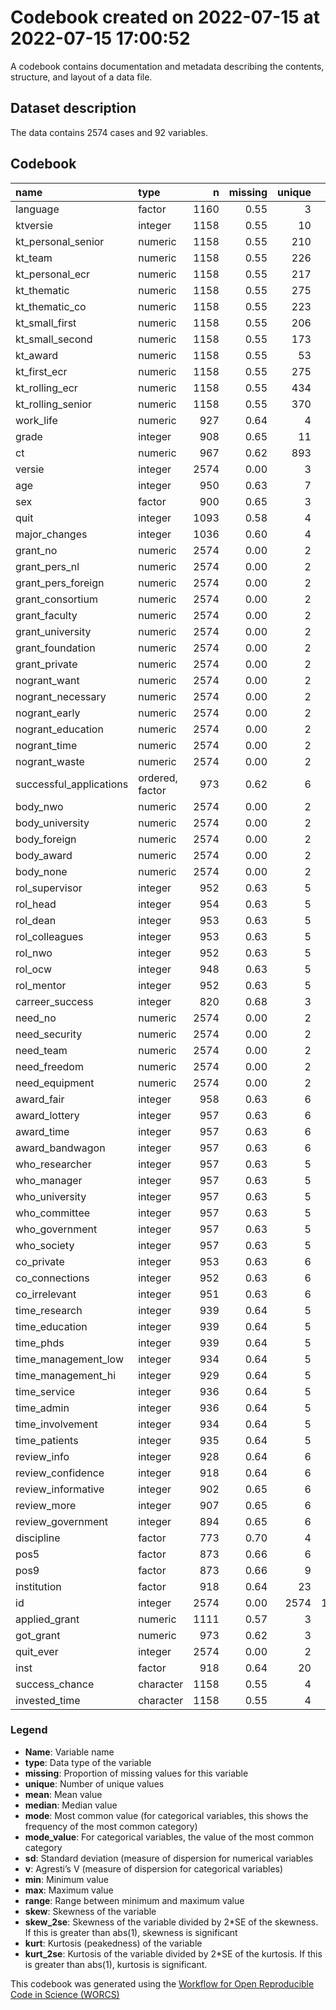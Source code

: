 Codebook created on 2022-07-15 at 2022-07-15 17:00:52
================

A codebook contains documentation and metadata describing the contents,
structure, and layout of a data file.

## Dataset description

The data contains 2574 cases and 92 variables.

## Codebook

| name                    | type            |    n | missing | unique |    mean |  median |    mode |     sd |    v | min |     max |   range |  skew | skew_2se |   kurt | kurt_2se |
|:------------------------|:----------------|-----:|--------:|-------:|--------:|--------:|--------:|-------:|-----:|----:|--------:|--------:|------:|---------:|-------:|---------:|
| language                | factor          | 1160 |    0.55 |      3 |         |         | 1414.00 |        | 0.42 |     |         |         |       |          |        |          |
| ktversie                | integer         | 1158 |    0.55 |     10 |    4.75 |    5.00 |    5.00 |   2.58 |      | 1.0 |    9.00 |    8.00 |  0.12 |     0.84 |  -1.20 |    -4.16 |
| kt_personal_senior      | numeric         | 1158 |    0.55 |    210 |    0.14 |    0.07 |    0.07 |   0.19 |      | 0.0 |    1.00 |    1.00 |  2.05 |    14.29 |   5.12 |    17.81 |
| kt_team                 | numeric         | 1158 |    0.55 |    226 |    0.16 |    0.12 |    0.12 |   0.18 |      | 0.0 |    1.00 |    1.00 |  1.45 |    10.11 |   2.72 |     9.45 |
| kt_personal_ecr         | numeric         | 1158 |    0.55 |    217 |    0.15 |    0.12 |    0.12 |   0.16 |      | 0.0 |    1.00 |    1.00 |  1.79 |    12.45 |   4.65 |    16.19 |
| kt_thematic             | numeric         | 1158 |    0.55 |    275 |    0.09 |    0.05 |    0.05 |   0.11 |      | 0.0 |    0.74 |    0.74 |  1.50 |    10.46 |   2.87 |     9.98 |
| kt_thematic_co          | numeric         | 1158 |    0.55 |    223 |    0.05 |    0.00 |    0.00 |   0.10 |      | 0.0 |    1.00 |    1.00 |  4.00 |    27.80 |  25.77 |    89.71 |
| kt_small_first          | numeric         | 1158 |    0.55 |    206 |    0.15 |    0.09 |    0.09 |   0.20 |      | 0.0 |    1.00 |    1.00 |  1.90 |    13.19 |   4.38 |    15.24 |
| kt_small_second         | numeric         | 1158 |    0.55 |    173 |    0.10 |    0.00 |    0.00 |   0.16 |      | 0.0 |    1.00 |    1.00 |  2.48 |    17.28 |   8.24 |    28.68 |
| kt_award                | numeric         | 1158 |    0.55 |     53 |    0.09 |    0.00 |    0.00 |   0.18 |      | 0.0 |    1.00 |    1.00 |  3.17 |    22.08 |  11.62 |    40.45 |
| kt_first_ecr            | numeric         | 1158 |    0.55 |    275 |    0.25 |    0.22 |    0.22 |   0.24 |      | 0.0 |    1.00 |    1.00 |  1.15 |     8.01 |   1.27 |     4.41 |
| kt_rolling_ecr          | numeric         | 1158 |    0.55 |    434 |    0.26 |    0.25 |    0.25 |   0.18 |      | 0.0 |    1.00 |    1.00 |  0.60 |     4.18 |   0.69 |     2.41 |
| kt_rolling_senior       | numeric         | 1158 |    0.55 |    370 |    0.16 |    0.14 |    0.14 |   0.14 |      | 0.0 |    1.00 |    1.00 |  1.34 |     9.34 |   3.93 |    13.69 |
| work_life               | numeric         |  927 |    0.64 |      4 |    2.45 |    3.00 |    3.00 |   0.67 |      | 1.0 |    3.00 |    2.00 | -0.83 |    -5.14 |  -0.48 |    -1.50 |
| grade                   | integer         |  908 |    0.65 |     11 |    7.60 |    8.00 |    8.00 |   1.20 |      | 1.0 |   10.00 |    9.00 | -1.09 |    -6.70 |   4.00 |    12.35 |
| ct                      | numeric         |  967 |    0.62 |    893 |   79.11 |   35.50 |   35.50 | 165.35 |      | 0.2 | 1433.97 | 1433.77 |  5.28 |    33.59 |  31.59 |   100.52 |
| versie                  | integer         | 2574 |    0.00 |      3 |    1.96 |    2.00 |    2.00 |   0.87 |      | 1.0 |    3.00 |    2.00 |  0.08 |     0.86 |  -1.68 |    -8.72 |
| age                     | integer         |  950 |    0.63 |      7 |    2.61 |    2.00 |    2.00 |   0.95 |      | 1.0 |    6.00 |    5.00 |  0.61 |     3.87 |   0.15 |     0.47 |
| sex                     | factor          |  900 |    0.65 |      3 |         |         | 1674.00 |        | 0.50 |     |         |         |       |          |        |          |
| quit                    | integer         | 1093 |    0.58 |      4 |    2.09 |    2.00 |    2.00 |   0.75 |      | 1.0 |    3.00 |    2.00 | -0.15 |    -0.99 |  -1.21 |    -4.08 |
| major_changes           | integer         | 1036 |    0.60 |      4 |    2.75 |    3.00 |    3.00 |   0.46 |      | 1.0 |    3.00 |    2.00 | -1.55 |   -10.21 |   1.31 |     4.32 |
| grant_no                | numeric         | 2574 |    0.00 |      2 |    0.05 |    0.00 |    0.00 |   0.21 |      | 0.0 |    1.00 |    1.00 |  4.22 |    43.70 |  15.79 |    81.86 |
| grant_pers_nl           | numeric         | 2574 |    0.00 |      2 |    0.21 |    0.00 |    0.00 |   0.41 |      | 0.0 |    1.00 |    1.00 |  1.42 |    14.67 |   0.01 |     0.03 |
| grant_pers_foreign      | numeric         | 2574 |    0.00 |      2 |    0.14 |    0.00 |    0.00 |   0.34 |      | 0.0 |    1.00 |    1.00 |  2.11 |    21.85 |   2.45 |    12.68 |
| grant_consortium        | numeric         | 2574 |    0.00 |      2 |    0.12 |    0.00 |    0.00 |   0.33 |      | 0.0 |    1.00 |    1.00 |  2.29 |    23.70 |   3.23 |    16.74 |
| grant_faculty           | numeric         | 2574 |    0.00 |      2 |    0.08 |    0.00 |    0.00 |   0.28 |      | 0.0 |    1.00 |    1.00 |  3.03 |    31.37 |   7.17 |    37.15 |
| grant_university        | numeric         | 2574 |    0.00 |      2 |    0.08 |    0.00 |    0.00 |   0.27 |      | 0.0 |    1.00 |    1.00 |  3.12 |    32.36 |   7.76 |    40.21 |
| grant_foundation        | numeric         | 2574 |    0.00 |      2 |    0.08 |    0.00 |    0.00 |   0.28 |      | 0.0 |    1.00 |    1.00 |  3.02 |    31.27 |   7.11 |    36.86 |
| grant_private           | numeric         | 2574 |    0.00 |      2 |    0.06 |    0.00 |    0.00 |   0.24 |      | 0.0 |    1.00 |    1.00 |  3.57 |    37.00 |  10.75 |    55.73 |
| nogrant_want            | numeric         | 2574 |    0.00 |      2 |    0.01 |    0.00 |    0.00 |   0.07 |      | 0.0 |    1.00 |    1.00 | 13.44 |   139.27 | 178.72 |   926.33 |
| nogrant_necessary       | numeric         | 2574 |    0.00 |      2 |    0.01 |    0.00 |    0.00 |   0.10 |      | 0.0 |    1.00 |    1.00 | 10.20 |   105.74 | 102.18 |   529.60 |
| nogrant_early           | numeric         | 2574 |    0.00 |      2 |    0.03 |    0.00 |    0.00 |   0.16 |      | 0.0 |    1.00 |    1.00 |  6.05 |    62.67 |  34.60 |   179.32 |
| nogrant_education       | numeric         | 2574 |    0.00 |      2 |    0.00 |    0.00 |    0.00 |   0.06 |      | 0.0 |    1.00 |    1.00 | 17.84 |   184.90 | 316.50 |  1640.48 |
| nogrant_time            | numeric         | 2574 |    0.00 |      2 |    0.01 |    0.00 |    0.00 |   0.10 |      | 0.0 |    1.00 |    1.00 |  9.79 |   101.47 |  93.93 |   486.87 |
| nogrant_waste           | numeric         | 2574 |    0.00 |      2 |    0.01 |    0.00 |    0.00 |   0.10 |      | 0.0 |    1.00 |    1.00 |  9.43 |    97.67 |  86.87 |   450.25 |
| successful_applications | ordered, factor |  973 |    0.62 |      6 |         |         | 1601.00 |        | 0.76 |     |         |         |       |          |        |          |
| body_nwo                | numeric         | 2574 |    0.00 |      2 |    0.14 |    0.00 |    0.00 |   0.35 |      | 0.0 |    1.00 |    1.00 |  2.08 |    21.51 |   2.31 |    11.97 |
| body_university         | numeric         | 2574 |    0.00 |      2 |    0.09 |    0.00 |    0.00 |   0.28 |      | 0.0 |    1.00 |    1.00 |  2.95 |    30.62 |   6.73 |    34.90 |
| body_foreign            | numeric         | 2574 |    0.00 |      2 |    0.11 |    0.00 |    0.00 |   0.31 |      | 0.0 |    1.00 |    1.00 |  2.54 |    26.29 |   4.44 |    23.02 |
| body_award              | numeric         | 2574 |    0.00 |      2 |    0.07 |    0.00 |    0.00 |   0.25 |      | 0.0 |    1.00 |    1.00 |  3.39 |    35.17 |   9.53 |    49.37 |
| body_none               | numeric         | 2574 |    0.00 |      2 |    0.12 |    0.00 |    0.00 |   0.33 |      | 0.0 |    1.00 |    1.00 |  2.34 |    24.21 |   3.46 |    17.94 |
| rol_supervisor          | integer         |  952 |    0.63 |      5 |    3.03 |    3.00 |    3.00 |   0.97 |      | 1.0 |    4.00 |    3.00 | -0.60 |    -3.78 |  -0.77 |    -2.43 |
| rol_head                | integer         |  954 |    0.63 |      5 |    2.59 |    3.00 |    3.00 |   0.96 |      | 1.0 |    4.00 |    3.00 | -0.05 |    -0.34 |  -0.97 |    -3.07 |
| rol_dean                | integer         |  953 |    0.63 |      5 |    1.97 |    2.00 |    2.00 |   0.92 |      | 1.0 |    4.00 |    3.00 |  0.67 |     4.26 |  -0.41 |    -1.29 |
| rol_colleagues          | integer         |  953 |    0.63 |      5 |    2.96 |    3.00 |    3.00 |   0.77 |      | 1.0 |    4.00 |    3.00 | -0.32 |    -1.99 |  -0.39 |    -1.24 |
| rol_nwo                 | integer         |  952 |    0.63 |      5 |    2.61 |    3.00 |    3.00 |   1.05 |      | 1.0 |    4.00 |    3.00 | -0.16 |    -1.00 |  -1.16 |    -3.66 |
| rol_ocw                 | integer         |  948 |    0.63 |      5 |    2.03 |    2.00 |    2.00 |   0.96 |      | 1.0 |    4.00 |    3.00 |  0.59 |     3.71 |  -0.64 |    -2.01 |
| rol_mentor              | integer         |  952 |    0.63 |      5 |    2.80 |    3.00 |    3.00 |   1.03 |      | 1.0 |    4.00 |    3.00 | -0.41 |    -2.57 |  -0.99 |    -3.12 |
| carreer_success         | integer         |  820 |    0.68 |      3 |    1.86 |    2.00 |    2.00 |   0.34 |      | 1.0 |    2.00 |    1.00 | -2.10 |   -12.28 |   2.40 |     7.05 |
| need_no                 | numeric         | 2574 |    0.00 |      2 |    0.05 |    0.00 |    0.00 |   0.22 |      | 0.0 |    1.00 |    1.00 |  4.16 |    43.10 |  15.31 |    79.33 |
| need_security           | numeric         | 2574 |    0.00 |      2 |    0.06 |    0.00 |    0.00 |   0.24 |      | 0.0 |    1.00 |    1.00 |  3.65 |    37.85 |  11.35 |    58.80 |
| need_team               | numeric         | 2574 |    0.00 |      2 |    0.12 |    0.00 |    0.00 |   0.32 |      | 0.0 |    1.00 |    1.00 |  2.35 |    24.33 |   3.51 |    18.22 |
| need_freedom            | numeric         | 2574 |    0.00 |      2 |    0.11 |    0.00 |    0.00 |   0.31 |      | 0.0 |    1.00 |    1.00 |  2.54 |    26.36 |   4.47 |    23.19 |
| need_equipment          | numeric         | 2574 |    0.00 |      2 |    0.03 |    0.00 |    0.00 |   0.18 |      | 0.0 |    1.00 |    1.00 |  5.16 |    53.43 |  24.60 |   127.50 |
| award_fair              | integer         |  958 |    0.63 |      6 |    2.65 |    3.00 |    3.00 |   1.01 |      | 1.0 |    5.00 |    4.00 |  0.18 |     1.12 |  -0.80 |    -2.53 |
| award_lottery           | integer         |  957 |    0.63 |      6 |    3.86 |    4.00 |    4.00 |   1.01 |      | 1.0 |    5.00 |    4.00 | -0.81 |    -5.12 |   0.04 |     0.12 |
| award_time              | integer         |  957 |    0.63 |      6 |    3.89 |    4.00 |    4.00 |   1.03 |      | 1.0 |    5.00 |    4.00 | -0.71 |    -4.48 |  -0.03 |    -0.11 |
| award_bandwagon         | integer         |  957 |    0.63 |      6 |    3.83 |    4.00 |    4.00 |   1.07 |      | 1.0 |    5.00 |    4.00 | -0.79 |    -5.01 |  -0.04 |    -0.12 |
| who_researcher          | integer         |  957 |    0.63 |      5 |    3.31 |    3.00 |    3.00 |   0.81 |      | 1.0 |    4.00 |    3.00 | -1.14 |    -7.23 |   0.90 |     2.86 |
| who_manager             | integer         |  957 |    0.63 |      5 |    2.96 |    3.00 |    3.00 |   0.84 |      | 1.0 |    4.00 |    3.00 | -0.69 |    -4.39 |   0.09 |     0.28 |
| who_university          | integer         |  957 |    0.63 |      5 |    2.72 |    3.00 |    3.00 |   0.88 |      | 1.0 |    4.00 |    3.00 | -0.58 |    -3.64 |  -0.30 |    -0.95 |
| who_committee           | integer         |  957 |    0.63 |      5 |    2.61 |    3.00 |    3.00 |   0.89 |      | 1.0 |    4.00 |    3.00 | -0.40 |    -2.52 |  -0.59 |    -1.87 |
| who_government          | integer         |  957 |    0.63 |      5 |    2.10 |    2.00 |    2.00 |   0.89 |      | 1.0 |    4.00 |    3.00 |  0.09 |     0.56 |  -1.18 |    -3.74 |
| who_society             | integer         |  957 |    0.63 |      5 |    2.46 |    3.00 |    3.00 |   0.91 |      | 1.0 |    4.00 |    3.00 | -0.26 |    -1.66 |  -0.86 |    -2.73 |
| co_private              | integer         |  953 |    0.63 |      6 |    3.26 |    3.00 |    3.00 |   1.13 |      | 1.0 |    5.00 |    4.00 | -0.12 |    -0.74 |  -0.90 |    -2.83 |
| co_connections          | integer         |  952 |    0.63 |      6 |    3.21 |    3.00 |    3.00 |   1.10 |      | 1.0 |    5.00 |    4.00 | -0.43 |    -2.72 |  -0.48 |    -1.51 |
| co_irrelevant           | integer         |  951 |    0.63 |      6 |    2.70 |    3.00 |    3.00 |   1.21 |      | 1.0 |    5.00 |    4.00 |  0.35 |     2.22 |  -0.82 |    -2.59 |
| time_research           | integer         |  939 |    0.64 |      5 |    3.04 |    3.00 |    3.00 |   0.54 |      | 1.0 |    4.00 |    3.00 | -0.33 |    -2.06 |   1.75 |     5.50 |
| time_education          | integer         |  939 |    0.64 |      5 |    2.95 |    3.00 |    3.00 |   0.58 |      | 1.0 |    4.00 |    3.00 | -1.23 |    -7.73 |   3.77 |    11.83 |
| time_phds               | integer         |  939 |    0.64 |      5 |    2.63 |    3.00 |    3.00 |   0.86 |      | 1.0 |    4.00 |    3.00 | -0.95 |    -5.96 |  -0.13 |    -0.40 |
| time_management_low     | integer         |  934 |    0.64 |      5 |    2.50 |    3.00 |    3.00 |   0.79 |      | 1.0 |    4.00 |    3.00 | -0.88 |    -5.53 |  -0.45 |    -1.39 |
| time_management_hi      | integer         |  929 |    0.64 |      5 |    1.92 |    2.00 |    2.00 |   0.95 |      | 1.0 |    4.00 |    3.00 |  0.37 |     2.32 |  -1.35 |    -4.20 |
| time_service            | integer         |  936 |    0.64 |      5 |    2.12 |    2.00 |    2.00 |   0.83 |      | 1.0 |    4.00 |    3.00 | -0.14 |    -0.90 |  -1.37 |    -4.27 |
| time_admin              | integer         |  936 |    0.64 |      5 |    2.62 |    3.00 |    3.00 |   0.69 |      | 1.0 |    4.00 |    3.00 | -0.99 |    -6.20 |   0.44 |     1.37 |
| time_involvement        | integer         |  934 |    0.64 |      5 |    1.60 |    1.00 |    1.00 |   0.81 |      | 1.0 |    4.00 |    3.00 |  0.91 |     5.67 |  -0.65 |    -2.04 |
| time_patients           | integer         |  935 |    0.64 |      5 |    1.93 |    1.00 |    1.00 |   1.34 |      | 1.0 |    4.00 |    3.00 |  0.82 |     5.12 |  -1.26 |    -3.94 |
| review_info             | integer         |  928 |    0.64 |      6 |    2.50 |    2.00 |    2.00 |   1.46 |      | 1.0 |    5.00 |    4.00 |  0.27 |     1.65 |  -1.52 |    -4.73 |
| review_confidence       | integer         |  918 |    0.64 |      6 |    3.81 |    4.00 |    4.00 |   0.88 |      | 1.0 |    5.00 |    4.00 | -0.76 |    -4.71 |   0.67 |     2.08 |
| review_informative      | integer         |  902 |    0.65 |      6 |    3.67 |    4.00 |    4.00 |   0.96 |      | 1.0 |    5.00 |    4.00 | -0.69 |    -4.25 |   0.16 |     0.50 |
| review_more             | integer         |  907 |    0.65 |      6 |    4.12 |    4.00 |    4.00 |   0.81 |      | 1.0 |    5.00 |    4.00 | -0.90 |    -5.56 |   1.16 |     3.57 |
| review_government       | integer         |  894 |    0.65 |      6 |    4.06 |    4.00 |    4.00 |   0.86 |      | 1.0 |    5.00 |    4.00 | -0.92 |    -5.64 |   1.18 |     3.60 |
| discipline              | factor          |  773 |    0.70 |      4 |         |         | 1801.00 |        | 0.53 |     |         |         |       |          |        |          |
| pos5                    | factor          |  873 |    0.66 |      6 |         |         | 1701.00 |        | 0.71 |     |         |         |       |          |        |          |
| pos9                    | factor          |  873 |    0.66 |      9 |         |         | 1701.00 |        | 0.82 |     |         |         |       |          |        |          |
| institution             | factor          |  918 |    0.64 |     23 |         |         | 1656.00 |        | 0.94 |     |         |         |       |          |        |          |
| id                      | integer         | 2574 |    0.00 |   2574 | 1295.53 | 1294.50 | 1294.50 | 747.86 |      | 1.0 | 2592.00 | 2591.00 |  0.00 |     0.02 |  -1.20 |    -6.22 |
| applied_grant           | numeric         | 1111 |    0.57 |      3 |    0.88 |    1.00 |    1.00 |   0.33 |      | 0.0 |    1.00 |    1.00 | -2.28 |   -15.50 |   3.18 |    10.85 |
| got_grant               | numeric         |  973 |    0.62 |      3 |    0.88 |    1.00 |    1.00 |   0.32 |      | 0.0 |    1.00 |    1.00 | -2.41 |   -15.36 |   3.80 |    12.14 |
| quit_ever               | integer         | 2574 |    0.00 |      2 |    0.90 |    1.00 |    1.00 |   0.30 |      | 0.0 |    1.00 |    1.00 | -2.64 |   -27.35 |   4.97 |    25.75 |
| inst                    | factor          |  918 |    0.64 |     20 |         |         | 1656.00 |        | 0.93 |     |         |         |       |          |        |          |
| success_chance          | character       | 1158 |    0.55 |      4 |         |         | 1416.00 |        | 0.63 |     |         |         |       |          |        |          |
| invested_time           | character       | 1158 |    0.55 |      4 |         |         | 1416.00 |        | 0.66 |     |         |         |       |          |        |          |

### Legend

-   **Name**: Variable name
-   **type**: Data type of the variable
-   **missing**: Proportion of missing values for this variable
-   **unique**: Number of unique values
-   **mean**: Mean value
-   **median**: Median value
-   **mode**: Most common value (for categorical variables, this shows
    the frequency of the most common category)
-   **mode_value**: For categorical variables, the value of the most
    common category
-   **sd**: Standard deviation (measure of dispersion for numerical
    variables
-   **v**: Agresti’s V (measure of dispersion for categorical variables)
-   **min**: Minimum value
-   **max**: Maximum value
-   **range**: Range between minimum and maximum value
-   **skew**: Skewness of the variable
-   **skew_2se**: Skewness of the variable divided by 2\*SE of the
    skewness. If this is greater than abs(1), skewness is significant
-   **kurt**: Kurtosis (peakedness) of the variable
-   **kurt_2se**: Kurtosis of the variable divided by 2\*SE of the
    kurtosis. If this is greater than abs(1), kurtosis is significant.

This codebook was generated using the [Workflow for Open Reproducible
Code in Science (WORCS)](https://osf.io/zcvbs/)
